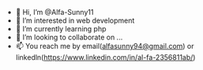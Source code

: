 - 👋 Hi, I’m @Alfa-Sunny11
- 👀 I’m interested in web development
- 🌱 I’m currently learning php
- 💞️ I’m looking to collaborate on ...
- 📫 You reach me by email(alfasunny94@gmail.com) or linkedln(https://www.linkedin.com/in/al-fa-2356811ab/)


<!---
Alfa-Sunny11/Alfa-Sunny11 is a ✨ special ✨ repository because its `README.md` (this file) appears on your GitHub profile.
You can click the Preview link to take a look at your changes.
--->
